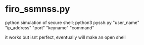 # firo_ssmnss.py
python simulation of secure shell; python3 pyssh.py "user_name" "ip_address" "port" "keyname" "command"

it works but isnt perfect, eventually will make an open shell

